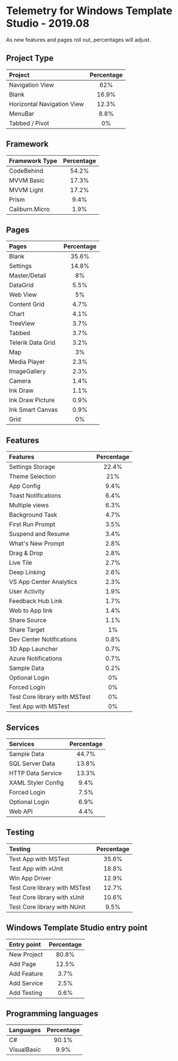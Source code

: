 # Telemetry for Windows Template Studio - 2019.08

As new features and pages roll out, percentages  will adjust.

## Project Type

|Project|Percentage|
|:---|:---:|
|Navigation View|62%|
|Blank|16.9%|
|Horizontal Navigation View|12.3%|
|MenuBar|8.8%|
|Tabbed / Pivot|0%|

## Framework

|Framework Type|Percentage|
|:---|:---:|
|CodeBehind|54.2%|
|MVVM Basic|17.3%|
|MVVM Light|17.2%|
|Prism|9.4%|
|Caliburn.Micro|1.9%|

## Pages

|Pages|Percentage|
|:---|:---:|
|Blank|35.6%|
|Settings|14.8%|
|Master/Detail|8%|
|DataGrid|5.5%|
|Web View|5%|
|Content Grid|4.7%|
|Chart|4.1%|
|TreeView|3.7%|
|Tabbed|3.7%|
|Telerik Data Grid|3.2%|
|Map|3%|
|Media Player|2.3%|
|ImageGallery|2.3%|
|Camera|1.4%|
|Ink Draw|1.1%|
|Ink Draw Picture|0.9%|
|Ink Smart Canvas|0.9%|
|Grid|0%|

## Features

|Features|Percentage|
|:---|:---:|
|Settings Storage|22.4%|
|Theme Selection|21%|
|App Config|9.4%|
|Toast Notifications|6.4%|
|Multiple views|6.3%|
|Background Task|4.7%|
|First Run Prompt|3.5%|
|Suspend and Resume|3.4%|
|What's New Prompt|2.8%|
|Drag & Drop|2.8%|
|Live Tile|2.7%|
|Deep Linking|2.6%|
|VS App Center Analytics|2.3%|
|User Activity|1.9%|
|Feedback Hub Link|1.7%|
|Web to App link|1.4%|
|Share Source|1.1%|
|Share Target|1%|
|Dev Center Notifications|0.8%|
|3D App Launcher|0.7%|
|Azure Notifications|0.7%|
|Sample Data|0.2%|
|Optional Login|0%|
|Forced Login|0%|
|Test Core library with MSTest|0%|
|Test App with MSTest|0%|

## Services

|Services|Percentage|
|:---|:---:|
|Sample Data|44.7%|
|SQL Server Data|13.8%|
|HTTP Data Service|13.3%|
|XAML Styler Config|9.4%|
|Forced Login|7.5%|
|Optional Login|6.9%|
|Web API|4.4%|

## Testing

|Testing|Percentage|
|:---|:---:|
|Test App with MSTest|35.6%|
|Test App with xUnit|18.8%|
|Win App Driver|12.9%|
|Test Core library with MSTest|12.7%|
|Test Core library with xUnit|10.6%|
|Test Core library with NUnit|9.5%|

## Windows Template Studio entry point

|Entry point|Percentage|
|:---|:---:|
|New Project|80.8%|
|Add Page|12.5%|
|Add Feature|3.7%|
|Add Service|2.5%|
|Add Testing|0.6%|

## Programming languages

|Languages|Percentage|
|:---|:---:|
|C#|90.1%|
|VisualBasic|9.9%|

